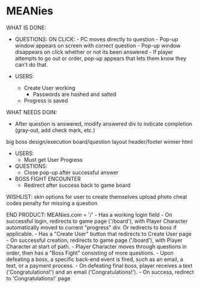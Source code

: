 # MEANies

WHAT IS DONE:
 - QUESTIONS:
    ON CLICK:
        - PC moves directly to question
        - Pop-up window appears on screen with correct question
        - Pop-up window disappears on click whether or not its been answered
        - If player attempts to go out or order, pop-up appears that lets them know they can't do that.

 - USERS:
    - Create User working
        - Passwords are hashed and salted
    - Progress is saved

WHAT NEEDS DOIN:
 - After question is answered, modify answered div to indicate completion (gray-out, add check mark, etc.)

big boss design/execution
board/question layout
header/footer
winner html

 - USERS:
    - Must get User Progress
 - QUESTIONS:
     - Close pop-up after successful answer
 - BOSS FIGHT ENCOUNTER
     - Redirect after success back to game board


WISHLIST:
skin options for user to create themselves
upload photo
cheat codes
penalty for missing a question


END PRODUCT:
MEANies.com = '/'
    - Has a working login field
        - On successful login, redirects to game page ('/board'), with Player Character automatically moved to current "progress" div.
            Or redirects to boss if applicable.
    - Has a "Create User" button that redirects to Create User page
        - On successful creation, redirects to game page ('/board'), with Player Character at start of path.
    - Player Character moves through questions in order, then has a "Boss Fight" consisting of more questions.
    - Upon defeating a boss, a specific back-end event is fired, such as an email, a text, or a payment process.
    - On defeating final boss, player receives a text ('Congratulations!') and an email ('Congratulations!').
        - On success, redirect to 'Congratulations!' page